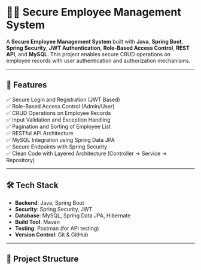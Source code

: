 # 👨‍💼 Secure Employee Management System

A **Secure Employee Management System** built with **Java**, **Spring Boot**, **Spring Security**, **JWT Authentication**, **Role-Based Access Control**, **REST API**, and **MySQL**. This project enables secure CRUD operations on employee records with user authentication and authorization mechanisms.

---

## 🚀 Features

✅ Secure Login and Registration (JWT Based)  
✅ Role-Based Access Control (Admin/User)  
✅ CRUD Operations on Employee Records  
✅ Input Validation and Exception Handling  
✅ Pagination and Sorting of Employee List  
✅ RESTful API Architecture  
✅ MySQL Integration using Spring Data JPA  
✅ Secure Endpoints with Spring Security  
✅ Clean Code with Layered Architecture (Controller → Service → Repository)

---

## 🛠️ Tech Stack

- **Backend**: Java, Spring Boot  
- **Security**: Spring Security, JWT  
- **Database**: MySQL, Spring Data JPA, Hibernate  
- **Build Tool**: Maven  
- **Testing**: Postman (for API testing)  
- **Version Control**: Git & GitHub  

---

## 🧩 Project Structure

